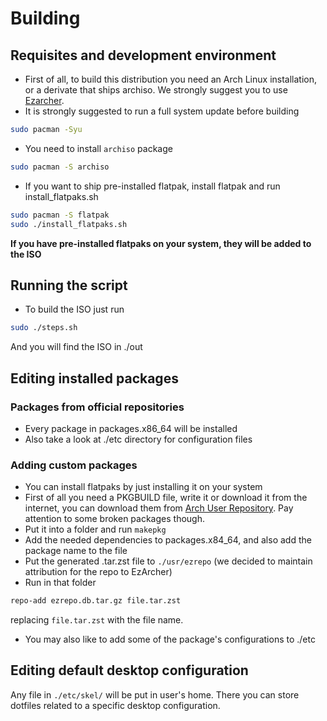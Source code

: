 # Building

## Requisites and development environment
- First of all, to build this distribution you need an Arch Linux installation, or a derivate that ships archiso. We strongly suggest you to use [Ezarcher](https://sourceforge.net/projects/ezarch/).
- It is strongly suggested to run a full system update before building
```bash
sudo pacman -Syu
```
- You need to install `archiso` package
```bash
sudo pacman -S archiso
```
- If you want to ship pre-installed flatpak, install flatpak and run install_flatpaks.sh
```bash
sudo pacman -S flatpak
sudo ./install_flatpaks.sh
```
**If you have pre-installed flatpaks on your system, they will be added to the ISO**

## Running the script
- To build the ISO just run 
```bash
sudo ./steps.sh
```
And you will find the ISO in ./out

## Editing installed packages
### Packages from official repositories
- Every package in packages.x86_64 will be installed
- Also take a look at ./etc directory for configuration files
### Adding custom packages
- You can install flatpaks by just installing it on your system
- First of all you need a PKGBUILD file, write it or download it from the internet, you can download them from [Arch User Repository](https://aur.archlinux.org/). Pay attention to some broken packages though.
- Put it into a folder and run `makepkg` 
- Add the needed dependencies to packages.x84_64, and also add the package name to the file
- Put the generated .tar.zst file to `./usr/ezrepo` (we decided to maintain attribution for the repo to EzArcher)
- Run in that folder 
```bash
repo-add ezrepo.db.tar.gz file.tar.zst
```
replacing `file.tar.zst` with the file name.
- You may also like to add some of the package's configurations to ./etc
## Editing default desktop configuration
Any file in `./etc/skel/` will be put in user's home. There you can store dotfiles related to a specific desktop configuration.
